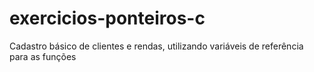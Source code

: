 # exercicios-ponteiros-c
Cadastro básico de clientes e rendas, utilizando variáveis de referência para as funções
